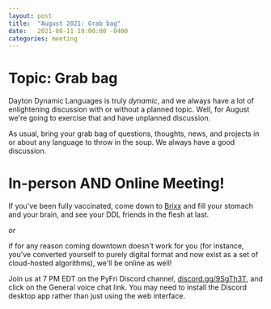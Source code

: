 ```yaml
---
layout: post
title:  "August 2021: Grab bag" 
date:   2021-08-11 19:00:00 -0400
categories: meeting
---
```


# Topic: Grab bag 

Dayton Dynamic Languages is truly *dynamic*, and we always have a lot of enlightening 
discussion with or without a planned topic.  Well, for August we're going to exercise 
that and have unplanned discussion.

As usual, bring your grab bag of questions, thoughts, news, and 
projects in or about any language to throw in the soup.  We always have a good discussion.



# In-person AND Online Meeting!

If you've been fully vaccinated, come down to 
[Brixx](https://www.brixxicecompany.com/) and fill your 
stomach and your brain, and see your DDL friends in the flesh at 
last. 

*or* 

if for any reason coming downtown doesn't work for you (for instance, 
you've converted yourself to purely digital format and now exist as 
a set of cloud-hosted algorithms), we'll be online as well!  

Join us at 7 PM EDT on the PyFri Discord channel, [discord.gg/9SgTh3T](https://discord.gg/9SgTh3T), and click on the 
General voice chat link.  You may need to install the Discord desktop app rather than just using 
the web interface.


